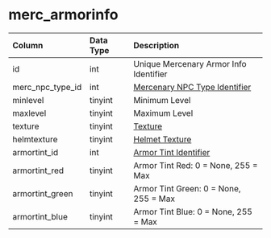 # merc\_armorinfo

| Column | Data Type | Description |
| :--- | :--- | :--- |
| id | int | Unique Mercenary Armor Info Identifier |
| merc\_npc\_type\_id | int | [Mercenary NPC Type Identifier](merc_npc_types.md) |
| minlevel | tinyint | Minimum Level |
| maxlevel | tinyint | Maximum Level |
| texture | tinyint | [Texture](https://eqemu.gitbook.io/server/categories/reference-lists/textures) |
| helmtexture | tinyint | [Helmet Texture](https://eqemu.gitbook.io/server/categories/reference-lists/textures) |
| armortint\_id | int | [Armor Tint Identifier](../npcs/npc_types_tint.md) |
| armortint\_red | tinyint | Armor Tint Red: 0 = None, 255 = Max |
| armortint\_green | tinyint | Armor Tint Green: 0 = None, 255 = Max |
| armortint\_blue | tinyint | Armor Tint Blue: 0 = None, 255 = Max |

